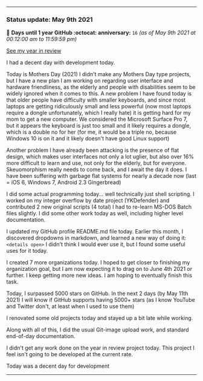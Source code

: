 
***

### Status update: May 9th 2021

🎂 **Days until 1 year GitHub :octocat: anniversary:** `16` _(as of May 9th 2021 at 00:12:00 am to 11:59:59 pm)_

[See my year in review](https://github.com/seanpm2001/seanpm2001/blob/master/Special/Year-in-Review/2020-2021)

I had a decent day with development today. 

Today is Mothers Day (2021) I didn't make any Mothers Day type projects, but I have a new plan I am working on regarding user interface and hardware friendliness, as the elderly and people with disabilities seem to be widely ignored when it comes to this. A new problem I have found today is that older people have difficulty with smaller keyboards, and since most laptops are getting ridiculously small and less powerful (now most laptops require a dongle unfortunately, which I really hate) it is getting hard for my mom to get a new computer. We considered the Microsoft Surface Pro 7, but it appears the keyboard is just too small and it likely requires a dongle, which is a double no for her (for me, it would be a triple no, because Windows 10 is on it and it likely doesn't have good Linux support)

Another problem I have already been attacking is the presence of flat design, which makes user interfaces not only a lot uglier, but also over 16% more difficult to learn and use, not only for the elderly, but for everyone. Skeuomorphism really needs to come back, and I await the day it does. I have been suffering with garbage flat systems for nearly a decade now (last = iOS 6, Windows 7, Android 2.3 Gingerbread)

I did some actual programming today... well technically just shell scripting. I worked on my integer overflow by date project (YKDefender) and contributed 2 new original scripts (4 total) I had to re-learn MS-DOS Batch files slightly. I did some other work today as well, including higher level documentation.

I updated my GitHub profile README.md file today. Earlier this month, I discovered dropdowns in markdown, and learned a new way of doing it: `<details open>` I didn't think I would ever use it, but I found some useful uses for it today.

I created 7 more organizations today. I hoped to get closer to finishing my organization goal, but I am now expecting it to drag on to June 4th 2021 or further. I keep getting more new ideas. I am hoping to eventually finish this task.

Today, I surpassed 5000 stars on GitHub. In the next 2 days (by May 11th 2021) I will know if GitHub supports having 5000+ stars (as I know YouTube and Twitter don't, at least when I used to use them)

I renovated some old projects today and stayed up a bit late while working.

Along with all of this, I did the usual Git-image upload work, and standard end-of-day documentation.

I didn't get any work done on the year in review project today. This project I feel isn't going to be developed at the current rate.

Today was a decent day for development

***

